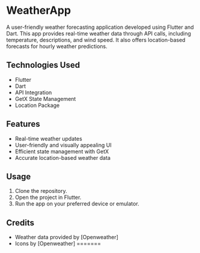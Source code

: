 # WeatherApp


A user-friendly weather forecasting application developed using Flutter and Dart. This app provides real-time weather data through API calls, including temperature, descriptions, and wind speed. It also offers location-based forecasts for hourly weather predictions.

## Technologies Used
- Flutter
- Dart
- API Integration
- GetX State Management
- Location Package

## Features
- Real-time weather updates
- User-friendly and visually appealing UI
- Efficient state management with GetX
- Accurate location-based weather data

## Usage
1. Clone the repository.
2. Open the project in Flutter.
3. Run the app on your preferred device or emulator.


## Credits
- Weather data provided by [Openweather]
- Icons by [Openweather]
=======


